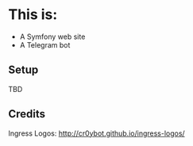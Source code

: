 # This is:

* A Symfony web site
* A Telegram bot

## Setup

TBD

## Credits

Ingress Logos: http://cr0ybot.github.io/ingress-logos/

